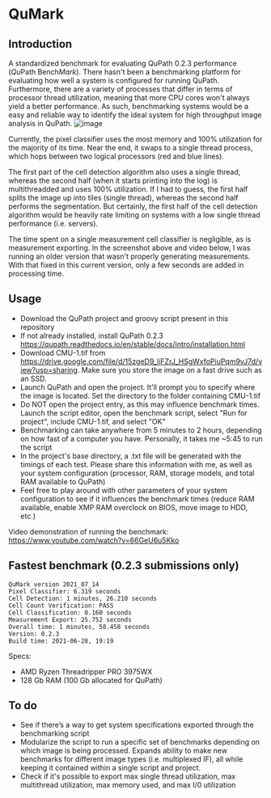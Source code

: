 # QuMark
## Introduction
A standardized benchmark for evaluating QuPath 0.2.3 performance (*Qu*Path Bench*Mark*). There hasn't been a benchmarking platform for evaluating how well a system is configured for running QuPath. Furthermore, there are a variety of processes that differ in terms of processor thread utilization, meaning that more CPU cores won't always yield a better performance. As such, benchmarking systems would be a easy and reliable way to identify the ideal system for high throughput image analysis in QuPath.
![image](https://user-images.githubusercontent.com/52012166/124979425-08abd480-e001-11eb-9439-184f6574cb47.png)

Currently, the pixel classifier uses the most memory and 100% utilization for the majority of its time. Near the end, it swaps to a single thread process, which hops between two logical processors (red and blue lines).

The first part of the cell detection algorithm also uses a single thread, whereas the second half (when it starts printing into the log) is multithreadded and uses 100% utilization. If I had to guess, the first half splits the image up into tiles (single thread), whereas the second half performs the segmentation. But certainly, the first half of the cell detection algorithm would be heavily rate limiting on systems with a low single thread performance (i.e. servers).

The time spent on a single measurement cell classifier is negligible, as is measurement exporting. In the screenshot above and video below, I was running an older version that wasn't properly generating measurements. With that fixed in this current version, only a few seconds are added in processing time.
## Usage
- Download the QuPath project and groovy script present in this repository
- If not already installed, install QuPath 0.2.3 https://qupath.readthedocs.io/en/stable/docs/intro/installation.html
- Download CMU-1.tif from https://drive.google.com/file/d/15zgeD9_liFZrJ_HSgWxfoPiuPqm9vJ7d/view?usp=sharing. Make sure you store the image on a fast drive such as an SSD.
- Launch QuPath and open the project. It'll prompt you to specify where the image is located. Set the directory to the folder containing CMU-1.tif
- Do NOT open the project entry, as this may influence benchmark times. Launch the script editor, open the benchmark script, select "Run for project", include CMU-1.tif, and select "OK"
- Benchmarking can take anywhere from 5 minutes to 2 hours, depending on how fast of a computer you have. Personally, it takes me ~5:45 to run the script
- In the project's base directory, a .txt file will be generated with the timings of each test. Please share this information with me, as well as your system configuration (processor, RAM, storage models, and total RAM available to QuPath)
- Feel free to play around with other parameters of your system configuration to see if it influences the benchmark times (reduce RAM available, enable XMP RAM overclock on BIOS, move image to HDD, etc.)

Video demonstration of running the benchmark: https://www.youtube.com/watch?v=66GeU6u5Kko
## Fastest benchmark (0.2.3 submissions only)
```
QuMark version 2021_07_14
Pixel Classifier: 6.319 seconds
Cell Detection: 1 minutes, 26.210 seconds
Cell Count Verification: PASS
Cell Classification: 0.160 seconds
Measurement Export: 25.752 seconds
Overall time: 1 minutes, 58.458 seconds
Version: 0.2.3
Build time: 2021-06-28, 19:19
```
Specs:
- AMD Ryzen Threadripper PRO 3975WX
- 128 Gb RAM (100 Gb allocated for QuPath)
## To do
- See if there’s a way to get system specifications exported through the benchmarking script
- Modularize the script to run a specific set of benchmarks depending on which image is being processed. Expands ability to make new benchmarks for different image types (i.e. multiplexed IF), all while keeping it contained within a single script and project.
- Check if it's possible to export max single thread utilization, max multithread utilization, max memory used, and max I/0 utilization
